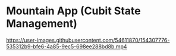 # Mountain App (Cubit State Management)



https://user-images.githubusercontent.com/54611870/154307776-535312b9-bfe6-4a85-9ec5-698ee288bd8b.mp4

